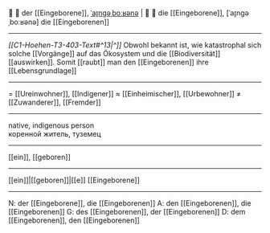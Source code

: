 🧑 🔵 der [[Eingeborene]], [ˈaɪ̯nɡəˌboːʁənə](https://youglish.com/pronounce/Eingeborene/german) | 🧑 🔴 die [[Eingeborene]], [ˈaɪ̯nɡəˌboːʁənə]
die [[Eingeborenen]]

---
*[[C1-Hoehen-T3-403-Text#^13|^]]* Obwohl bekannt ist, wie katastrophal sich solche [[Vorgänge]] auf das Ökosystem und die [[Biodiversität]] [[auswirken]]. Somit [[raubt]] man den [[Eingeborenen]] ihre [[Lebensgrundlage]]

---
= [[Ureinwohner]], [[Indigener]]
≈ [[Einheimischer]], [[Urbewohner]]
≠ [[Zuwanderer]], [[Fremder]]

---
native, indigenous person  
коренной житель, туземец

---
[[ein]], [[geboren]]

---
[[ein]]|[[geboren]]|[[e]]
[[Eingeborene]]


---
N: der [[Eingeborene]], die [[Eingeborenen]]
A: den [[Eingeborenen]], die [[Eingeborenen]]
G: des [[Eingeborenen]], der [[Eingeborenen]]
D: dem [[Eingeborenen]], den [[Eingeborenen]]
